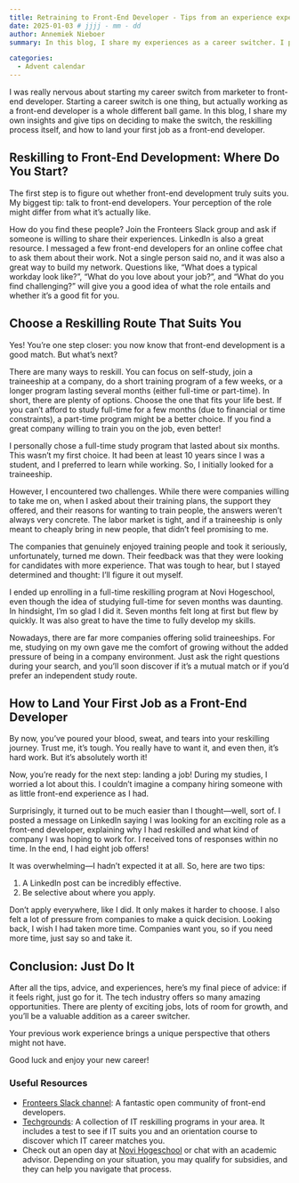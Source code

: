 ```yaml
---
title: Retraining to Front-End Developer - Tips from an experience expert
date: 2025-01-03 # jjjj - mm - dd
author: Annemiek Nieboer
summary: In this blog, I share my experiences as a career switcher. I provide tips on how to determine if front-end development is the right fit for you, how to reskill, and how to land your first job as a front-end developer.

categories:
  - Advent calendar
---
```


I was really nervous about starting my career switch from marketer to front-end developer. Starting a career switch is one thing, but actually working as a front-end developer is a whole different ball game. In this blog, I share my own insights and give tips on deciding to make the switch, the reskilling process itself, and how to land your first job as a front-end developer.

## Reskilling to Front-End Development: Where Do You Start?

The first step is to figure out whether front-end development truly suits you. My biggest tip: talk to front-end developers. Your perception of the role might differ from what it’s actually like.

How do you find these people? Join the Fronteers Slack group and ask if someone is willing to share their experiences. LinkedIn is also a great resource. I messaged a few front-end developers for an online coffee chat to ask them about their work. Not a single person said no, and it was also a great way to build my network. Questions like, “What does a typical workday look like?”, “What do you love about your job?”, and “What do you find challenging?” will give you a good idea of what the role entails and whether it’s a good fit for you.

## Choose a Reskilling Route That Suits You

Yes! You’re one step closer: you now know that front-end development is a good match. But what’s next?

There are many ways to reskill. You can focus on self-study, join a traineeship at a company, do a short training program of a few weeks, or a longer program lasting several months (either full-time or part-time). In short, there are plenty of options. Choose the one that fits your life best. If you can’t afford to study full-time for a few months (due to financial or time constraints), a part-time program might be a better choice. If you find a great company willing to train you on the job, even better!

I personally chose a full-time study program that lasted about six months. This wasn’t my first choice. It had been at least 10 years since I was a student, and I preferred to learn while working. So, I initially looked for a traineeship.

However, I encountered two challenges. While there were companies willing to take me on, when I asked about their training plans, the support they offered, and their reasons for wanting to train people, the answers weren’t always very concrete. The labor market is tight, and if a traineeship is only meant to cheaply bring in new people, that didn’t feel promising to me.

The companies that genuinely enjoyed training people and took it seriously, unfortunately, turned me down. Their feedback was that they were looking for candidates with more experience. That was tough to hear, but I stayed determined and thought: I’ll figure it out myself.

I ended up enrolling in a full-time reskilling program at Novi Hogeschool, even though the idea of studying full-time for seven months was daunting. In hindsight, I’m so glad I did it. Seven months felt long at first but flew by quickly. It was also great to have the time to fully develop my skills.

Nowadays, there are far more companies offering solid traineeships. For me, studying on my own gave me the comfort of growing without the added pressure of being in a company environment. Just ask the right questions during your search, and you’ll soon discover if it’s a mutual match or if you’d prefer an independent study route.


## How to Land Your First Job as a Front-End Developer

By now, you’ve poured your blood, sweat, and tears into your reskilling journey. Trust me, it’s tough. You really have to want it, and even then, it’s hard work. But it’s absolutely worth it!

Now, you’re ready for the next step: landing a job! During my studies, I worried a lot about this. I couldn’t imagine a company hiring someone with as little front-end experience as I had.

Surprisingly, it turned out to be much easier than I thought—well, sort of. I posted a message on LinkedIn saying I was looking for an exciting role as a front-end developer, explaining why I had reskilled and what kind of company I was hoping to work for. I received tons of responses within no time. In the end, I had eight job offers!

It was overwhelming—I hadn’t expected it at all. So, here are two tips:

1. A LinkedIn post can be incredibly effective.
2. Be selective about where you apply.

Don’t apply everywhere, like I did. It only makes it harder to choose. I also felt a lot of pressure from companies to make a quick decision. Looking back, I wish I had taken more time. Companies want you, so if you need more time, just say so and take it.

## Conclusion: Just Do It

After all the tips, advice, and experiences, here’s my final piece of advice: if it feels right, just go for it. The tech industry offers so many amazing opportunities. There are plenty of exciting jobs, lots of room for growth, and you’ll be a valuable addition as a career switcher.

Your previous work experience brings a unique perspective that others might not have.

Good luck and enjoy your new career!

### Useful Resources
- [Fronteers Slack channel](https://www.fronteers.nl/nl/word-lid/community/): A fantastic open community of front-end developers.
- [Techgrounds](https://techgrounds.nl/): A collection of IT reskilling programs in your area. It includes a test to see if IT suits you and an orientation course to discover which IT career matches you. 
- Check out an open day at [Novi Hogeschool](https://www.novi.nl/) or chat with an academic advisor. Depending on your situation, you may qualify for subsidies, and they can help you navigate that process.
